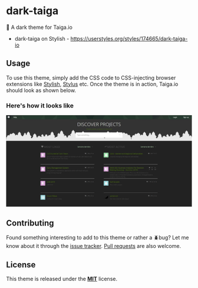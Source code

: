 # dark-taiga
:lipstick: A dark theme for Taiga.io

* dark-taiga on Stylish - https://userstyles.org/styles/174665/dark-taiga-io

## Usage
To use this theme, simply add the CSS code to CSS-injecting browser extensions like [Stylish](https://userstyles.org/), [Stylus](https://add0n.com/stylus.html) etc. Once the theme is in action, Taiga.io should look as shown below.

### Here's how it looks like

![dark-taiga.JPG](dark-taiga.JPG)

## Contributing
Found something interesting to add to this theme or rather a :beetle:bug? Let me know about it through the [issue tracker](https://github.com/madmath03/dark-taiga/issues). [Pull requests](https://github.com/madmath03/dark-taiga/pulls) are also welcome.

## License 
This theme is released under the [**MIT**](/LICENSE) license.
